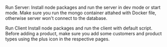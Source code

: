 Run Server:
  Install node packages and run the server in dev mode or start mode.
  Make sure you run the mongo container attahed with Docker file, otherwise server won't connect to the database.
  
Run Client
  Install node packages and run the client with default script.
  Before adding a product, make sure you add some customers and product types using the plus icon in the respective pages.
